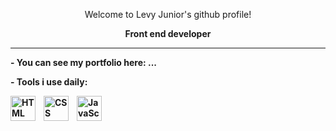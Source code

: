 <p align="center">Welcome to Levy Junior's github profile!</p>
<p align="center"><b>Front end developer<b></p>

---

<p>- You can see my portfolio here: ...</p>
<p>- Tools i use daily:</p>
<img align="left" alt="HTML" width="40px" style="padding-right:10px;" src="https://cdn.jsdelivr.net/gh/devicons/devicon/icons/html5/html5-plain.svg" />
<img align="left" alt="CSS" width="40px" style="padding-right:10px;" src="https://cdn.jsdelivr.net/gh/devicons/devicon/icons/css3/css3-plain.svg" />
<img align="left" alt="JavaScript" width="40px" src="https://cdn.jsdelivr.net/gh/devicons/devicon/icons/javascript/javascript-plain.svg" />
